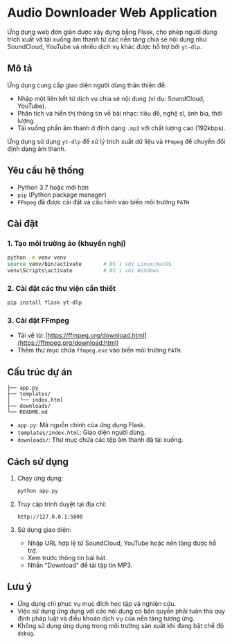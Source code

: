 
# Audio Downloader Web Application

Ứng dụng web đơn giản được xây dựng bằng Flask, cho phép người dùng trích xuất và tải xuống âm thanh từ các nền tảng chia sẻ nội dung như SoundCloud, YouTube và nhiều dịch vụ khác được hỗ trợ bởi `yt-dlp`.

## Mô tả

Ứng dụng cung cấp giao diện người dùng thân thiện để:
- Nhập một liên kết từ dịch vụ chia sẻ nội dung (ví dụ: SoundCloud, YouTube).
- Phân tích và hiển thị thông tin về bài nhạc: tiêu đề, nghệ sĩ, ảnh bìa, thời lượng.
- Tải xuống phần âm thanh ở định dạng `.mp3` với chất lượng cao (192kbps).

Ứng dụng sử dụng `yt-dlp` để xử lý trích xuất dữ liệu và `FFmpeg` để chuyển đổi định dạng âm thanh.

## Yêu cầu hệ thống

- Python 3.7 hoặc mới hơn
- `pip` (Python package manager)
- `FFmpeg` đã được cài đặt và cấu hình vào biến môi trường `PATH`

## Cài đặt

### 1. Tạo môi trường ảo (khuyến nghị)
```bash
python -m venv venv
source venv/bin/activate       # Đối với Linux/macOS
venv\Scripts\activate          # Đối với Windows
````

### 2. Cài đặt các thư viện cần thiết

```bash
pip install flask yt-dlp
```

### 3. Cài đặt FFmpeg

* Tải về từ: [https://ffmpeg.org/download.html](https://ffmpeg.org/download.html)
* Thêm thư mục chứa `ffmpeg.exe` vào biến môi trường `PATH`.

## Cấu trúc dự án

```
├── app.py
├── templates/
│   └── index.html
├── downloads/
└── README.md
```

* `app.py`: Mã nguồn chính của ứng dụng Flask.
* `templates/index.html`: Giao diện người dùng.
* `downloads/`: Thư mục chứa các tệp âm thanh đã tải xuống.

## Cách sử dụng

1. Chạy ứng dụng:

   ```bash
   python app.py
   ```

2. Truy cập trình duyệt tại địa chỉ:

   ```
   http://127.0.0.1:5000
   ```

3. Sử dụng giao diện:

   * Nhập URL hợp lệ từ SoundCloud, YouTube hoặc nền tảng được hỗ trợ.
   * Xem trước thông tin bài hát.
   * Nhấn “Download” để tải tập tin MP3.

## Lưu ý

* Ứng dụng chỉ phục vụ mục đích học tập và nghiên cứu.
* Việc sử dụng ứng dụng với các nội dung có bản quyền phải tuân thủ quy định pháp luật và điều khoản dịch vụ của nền tảng tương ứng.
* Không sử dụng ứng dụng trong môi trường sản xuất khi đang bật chế độ `debug`.

```
